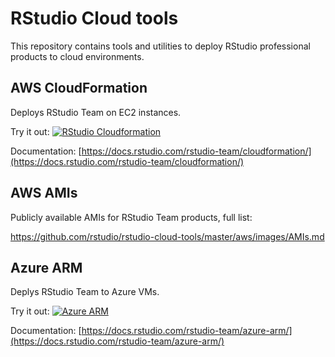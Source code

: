 # RStudio Cloud tools

This repository contains tools and utilities to deploy RStudio professional products to cloud environments.

## AWS CloudFormation

Deploys RStudio Team on EC2 instances.

Try it out: [![RStudio Cloudformation](https://s3.amazonaws.com/cloudformation-examples/cloudformation-launch-stack.png)](https://console.aws.amazon.com/cloudformation/home?#/stacks/new?templateURL=https://rstudio-cloud-tools.s3.amazonaws.com/rstudio-standalone.yml&stackName=RStudioTeam)

Documentation: [https://docs.rstudio.com/rstudio-team/cloudformation/](https://docs.rstudio.com/rstudio-team/cloudformation/)

## AWS AMIs

Publicly available AMIs for RStudio Team products, full list:

https://github.com/rstudio/rstudio-cloud-tools/master/aws/images/AMIs.md

## Azure ARM

Deplys RStudio Team to Azure VMs.

Try it out: [![Azure ARM](https://camo.githubusercontent.com/9285dd3998997a0835869065bb15e5d500475034/687474703a2f2f617a7572656465706c6f792e6e65742f6465706c6f79627574746f6e2e706e67)](
https://portal.azure.com/#create/microsoft.template/uri/https%3A%2F%2Fraw.githubusercontent.com%2Frstudio%2Frstudio-cloud-tools%2Fmaster%2Fazure%2Farm-templates%2Fazuredeploy.json)

Documentation: [https://docs.rstudio.com/rstudio-team/azure-arm/](https://docs.rstudio.com/rstudio-team/azure-arm/)
